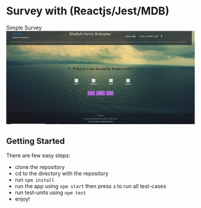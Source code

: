 # Survey with (Reactjs/Jest/MDB)
Simple Survey 
[![N|Solid](surveyPhoto.png)]()

## Getting Started
There are few easy steps:
- clone the repository
- cd to the directory with the repository
- run `npm install` 
- run the app using `npm start` then press `a` to run all test-cases
- run test-units using `npm test`
- enjoy!



